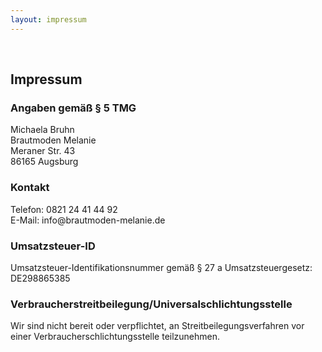 ```yaml
---
layout: impressum
---
```

<section class="impressum">
<div class="container">
<br>
<h2>Impressum</h2>

<h3>Angaben gem&auml;&szlig; &sect; 5 TMG</h3>
<p>Michaela Bruhn<br />
    Brautmoden Melanie<br />
    Meraner Str. 43<br />
    86165 Augsburg</p>

<h3>Kontakt</h3>
<p>Telefon: 0821 24 41 44 92<br />
    E-Mail: info@brautmoden-melanie.de</p>

<h3>Umsatzsteuer-ID</h3>
<p>Umsatzsteuer-Identifikationsnummer gem&auml;&szlig; &sect; 27 a Umsatzsteuergesetz:<br />
    DE298865385</p>

<h3>Verbraucher&shy;streit&shy;beilegung/Universal&shy;schlichtungs&shy;stelle</h3>
<p>Wir sind nicht bereit oder verpflichtet, an Streitbeilegungsverfahren vor einer Verbraucherschlichtungsstelle
    teilzunehmen.</p>
    </div>
</section>
